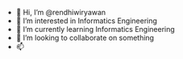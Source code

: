 - 👋 Hi, I’m @rendhiwiryawan
- 👀 I’m interested in Informatics Engineering
- 🌱 I’m currently learning Informatics Engineering
- 💞️ I’m looking to collaborate on something
- 📫 

<!---
rendhiwiryawan/rendhiwiryawan is a ✨ special ✨ repository because its `README.md` (this file) appears on your GitHub profile.
You can click the Preview link to take a look at your changes.
--->
